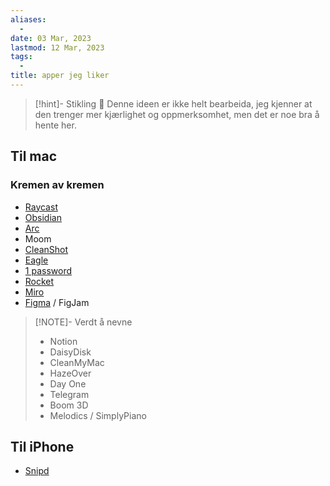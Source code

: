 ```yaml
---
aliases:
  - 
date: 03 Mar, 2023
lastmod: 12 Mar, 2023
tags:
  - 
title: apper jeg liker
---
```


> [!hint]- Stikling 🌿
> Denne ideen er ikke helt bearbeida, jeg kjenner at den trenger mer kjærlighet og oppmerksomhet, men det er noe bra å hente her.

## Til mac

### Kremen av kremen

- [Raycast](raycast.com/)
- [Obsidian](https://obsidian.md/)
- [Arc](https://arc.net/gift/51dad61b)
- Moom
- [CleanShot](https://cleanshot.com/)
- [Eagle](https://eagle.cool/)
- [1 password](1password.com/)
- [Rocket](https://matthewpalmer.net/rocket/)
- [Miro](miro.com/)
- [Figma](https://figma.com/) / FigJam

> [!NOTE]- Verdt å nevne
>- Notion
>- DaisyDisk
>- CleanMyMac
>- HazeOver
>- Day One
>- Telegram
>- Boom 3D
>- Melodics / SimplyPiano

## Til iPhone

- [Snipd](https://www.snipd.com/)